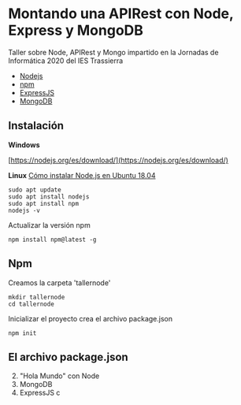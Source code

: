 # Montando una APIRest con Node, Express y MongoDB

Taller sobre Node, APIRest y Mongo impartido en la Jornadas de Informática 2020 del IES Trassierra
- [Nodejs](https://nodejs.org/es/)
- [npm]()
- [ExpressJS]()
- [MongoDB]()

## Instalación

**Windows**

[https://nodejs.org/es/download/](https://nodejs.org/es/download/)

**Linux**
[Cómo instalar Node.js en Ubuntu 18.04](https://www.digitalocean.com/community/tutorials/como-instalar-node-js-en-ubuntu-18-04-es)

```
sudo apt update
sudo apt install nodejs
sudo apt install npm
nodejs -v
```

Actualizar la versión npm

```
npm install npm@latest -g
```

## Npm

Creamos la carpeta 'tallernode'

```
mkdir tallernode
cd tallernode
```
Inicializar el proyecto crea el archivo package.json
```
npm init
```

## El archivo package.json


2. "Hola Mundo" con Node
3. MongoDB
3. ExpressJS
c
